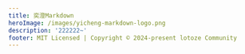 ```yaml
---
title: 奕澄Markdown
heroImage: /images/yicheng-markdown-logo.png
description: '222222~'
footer: MIT Licensed | Copyright © 2024-present lotoze Community
---
```


